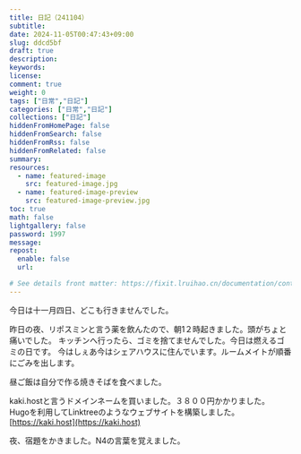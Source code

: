 ```yaml
---
title: 日記（241104）
subtitle:
date: 2024-11-05T00:47:43+09:00
slug: ddcd5bf
draft: true
description:
keywords:
license:
comment: true
weight: 0
tags: ["日常","日記"]
categories: ["日常","日記"]
collections: ["日記"]
hiddenFromHomePage: false
hiddenFromSearch: false
hiddenFromRss: false
hiddenFromRelated: false
summary:
resources:
  - name: featured-image
    src: featured-image.jpg
  - name: featured-image-preview
    src: featured-image-preview.jpg
toc: true
math: false
lightgallery: false
password: 1997
message:
repost:
  enable: false
  url:

# See details front matter: https://fixit.lruihao.cn/documentation/content-management/introduction/#front-matter
---
```

今日は十一月四日、どこも行きませんでした。
<!--more-->
昨日の夜、リポスミンと言う薬を飲んたので、朝1２時起きました。頭がちょと痛いでした。
キッチンへ行ったら、ゴミを捨てませんでした。今日は燃えるゴミの日です。
今はしぇあ今はシェアハウスに住んでいます。ルームメイトが順番にごみを出します。

昼ご飯は自分で作る焼きそばを食べました。

kaki.hostと言うドメインネームを買いました。３８００円かかりました。
Hugoを利用してLinktreeのようなウェブサイトを構築しました。[https://kaki.host](https://kaki.host)

夜、宿題をかきました。N4の言葉を覚えました。
